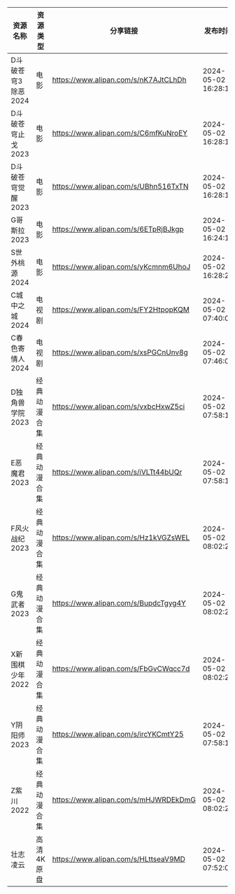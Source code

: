 | 资源名称         | 资源类型   | 分享链接                                 | 发布时间                |
| ------------ | ------ | ------------------------------------ | ------------------- |
| D斗破苍穹3除恶2024 | 电影     | https://www.alipan.com/s/nK7AJtCLhDh | 2024-05-02 16:28:12 |
| D斗破苍穹止戈2023  | 电影     | https://www.alipan.com/s/C6mfKuNroEY | 2024-05-02 16:28:14 |
| D斗破苍穹觉醒2023  | 电影     | https://www.alipan.com/s/UBhn516TxTN | 2024-05-02 16:28:17 |
| G哥斯拉2023     | 电影     | https://www.alipan.com/s/6ETpRjBJkgp | 2024-05-02 16:24:10 |
| S世外桃源2024    | 电影     | https://www.alipan.com/s/yKcmnm6UhoJ | 2024-05-02 16:28:20 |
| C城中之城2024    | 电视剧    | https://www.alipan.com/s/FY2HtpopKQM | 2024-05-02 07:40:09 |
| C春色寄情人2024   | 电视剧    | https://www.alipan.com/s/xsPGCnUnv8g | 2024-05-02 07:46:08 |
| D独角兽学院2023   | 经典动漫合集 | https://www.alipan.com/s/vxbcHxwZ5ci | 2024-05-02 07:58:10 |
| E恶魔君2023     | 经典动漫合集 | https://www.alipan.com/s/iVLTt44bUQr | 2024-05-02 07:58:12 |
| F风火战纪2023    | 经典动漫合集 | https://www.alipan.com/s/Hz1kVGZsWEL | 2024-05-02 08:02:23 |
| G鬼武者2023     | 经典动漫合集 | https://www.alipan.com/s/BupdcTgyg4Y | 2024-05-02 08:02:24 |
| X新围棋少年2022   | 经典动漫合集 | https://www.alipan.com/s/FbGvCWqcc7d | 2024-05-02 08:02:26 |
| Y阴阳师2023     | 经典动漫合集 | https://www.alipan.com/s/ircYKCmtY25 | 2024-05-02 07:58:13 |
| Z紫川2022      | 经典动漫合集 | https://www.alipan.com/s/mHJWRDEkDmG | 2024-05-02 08:02:27 |
| 壮志凌云         | 高清4K原盘 | https://www.alipan.com/s/HLttseaV9MD | 2024-05-02 07:52:06 |
